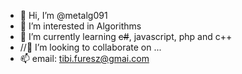 - 👋 Hi, I’m @metalg091
- 👀 I’m interested in Algorithms
- 🌱 I’m currently learning ~~c#~~, javascript, php and c++
- //💞️ I’m looking to collaborate on ...
- 📫 email: tibi.furesz@gmai.com

<!---
metalg091/metalg091 is a ✨ special ✨ repository because its `README.md` (this file) appears on your GitHub profile.
You can click the Preview link to take a look at your changes.
--->
